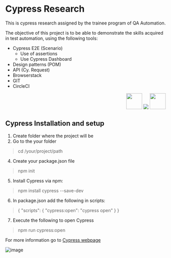 # Cypress Research

This is cypress research assigned by the trainee program of QA Automation.

The objective of this project is to be able to demonstrate the skills acquired in test automation, using the following tools:

- Cypress E2E (Scenario)
  - Use of assertions
  - Use Cypress Dashboard 
- Design patterns (POM)
- API (Cy. Request)
- Browserstack
- GIT
- CircleCI
<p align="right">
  <a>
  <img src="https://yt3.ggpht.com/iD0oePTGV8tZwEEP_WEG2rvyNiQAVfmjhawFMCj17ARjjmw-J70k9NDjSE5QTzD9Vk3ayBU=s88-c-k-c0x00ffffff-no-rj" width="50"/>
    <img src="https://skillicons.dev/icons?i=js,nodejs,visualstudio,git,github" />
    <img src="https://cdn.icon-icons.com/icons2/2622/PNG/512/brand_circleci_icon_158961.png" width="50"/>
  </a>
</p>

## Cypress Installation and setup

1. Create folder where the project will be
2. Go to the your folder
> cd /your/project/path
4. Create your package.json file
> npm init
5. Install Cypress via npm:
> npm install cypress --save-dev
6. In package.json add the following in scripts:
>{
  "scripts": {
    "cypress:open": "cypress open"
  }
}
7. Execute the following to open Cypress
>npm run cypress:open 

For more information go to [Cypress webpage](https://docs.cypress.io/guides/getting-started/installing-cypress#What-you-ll-learn)

![image](https://user-images.githubusercontent.com/23398107/195535737-e7c6d2d6-1270-426f-9ba5-5795655fb188.png)



